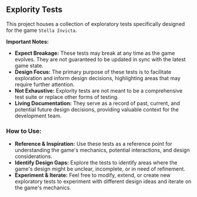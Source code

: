 ## Explority Tests

This project houses a collection of exploratory tests specifically designed for the game `Stella Invicta`.

**Important Notes:**

- **Expect Breakage:** These tests may break at any time as the game evolves. They are not guaranteed to be updated in sync with the latest game state.
- **Design Focus:** The primary purpose of these tests is to facilitate exploration and inform design decisions, highlighting areas that may require further attention.
- **Not Exhaustive:** Explority tests are not meant to be a comprehensive test suite or replace other forms of testing.
- **Living Documentation:** They serve as a record of past, current, and potential future design decisions, providing valuable context for the development team.

### How to Use:

- **Reference & Inspiration:** Use these tests as a reference point for understanding the game's mechanics, potential interactions, and design considerations.
- **Identify Design Gaps:** Explore the tests to identify areas where the game's design might be unclear, incomplete, or in need of refinement.
- **Experiment & Iterate:** Feel free to modify, extend, or create new exploratory tests to experiment with different design ideas and iterate on the game's mechanics.